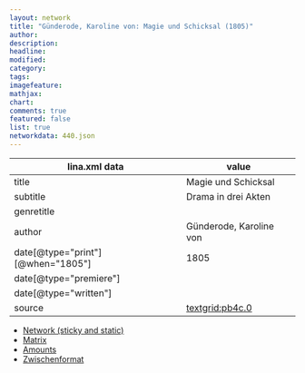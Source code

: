 ```yaml
---
layout: network
title: "Günderode, Karoline von: Magie und Schicksal (1805)"
author:
description:
headline:
modified:
category:
tags:
imagefeature: 
mathjax: 
chart: 
comments: true
featured: false
list: true
networkdata: 440.json
---
```

lina.xml data  | value
------------- | -------------
title|Magie und Schicksal
subtitle|Drama in drei Akten
genretitle|
author|Günderode, Karoline von
date[@type="print"][@when="1805"]|1805
date[@type="premiere"]|
date[@type="written"]|
source|[textgrid:pb4c.0](https://textgridlab.org/1.0/tgcrud-public/rest/textgrid:pb4c.0/data)



* [Network (sticky and static)](/linas/network440)
* [Matrix](/linas/matrix440)
* [Amounts](/linas/amount440)
* [Zwischenformat](/linas/lina440 )
